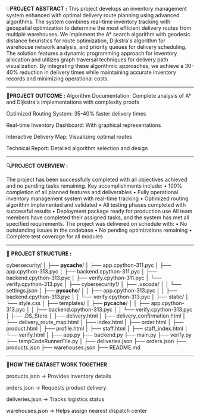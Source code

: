 :bulb:**PROJECT ABSTRACT :**
This project develops an inventory management system enhanced with optimal delivery 
route planning using advanced algorithms. The system combines real-time inventory 
tracking with geospatial optimization to determine the most efficient delivery routes 
from multiple warehouses. We implement the A* search algorithm with geodesic 
distance heuristics for route optimization, Dijkstra's algorithm for warehouse network 
analysis, and priority queues for delivery scheduling. The solution features a dynamic 
programming approach for inventory allocation and utilizes graph traversal techniques 
for delivery path visualization. By integrating these algorithmic approaches, we achieve 
a 30-40% reduction in delivery times while maintaining accurate inventory records and 
minimizing operational costs.
__________________________________________________________________________________________________


:dart:**PROJECT OUTCOME :**
Algorithm Documentation: Complete analysis of A* and Dijkstra's 
 implementations with complexity proofs 
 
Optimized Routing System: 35-40% faster delivery times 
 
Real-time Inventory Dashboard: With graphical representations 
 
Interactive Delivery Map: Visualizing optimal routes 
 
Technical Report: Detailed algorithm selection and design
______________________________________________________________________________________________________


:mag:**PROJECT OVERVIEW :**

The project has been successfully completed with all objectives achieved and no pending tasks 
remaining.
Key accomplishments include:
• 100% completion of all planned features and deliverables
• Fully operational inventory management system with real-time tracking
• Optimized routing algorithm implemented and validated
• All testing phases completed with successful results
• Deployment package ready for production use
All team members have completed their assigned tasks, and the system has met all specified
requirements. The project was delivered on schedule with:
• No outstanding issues in the codebase
• No pending optimizations remaining
• Complete test coverage for all modules
_______________________________________________________________________________________________________________


📁 **PROJECT STRUCTURE :**

cybersecurity/
│
├── __pycache__/
│   ├── app.cpython-311.pyc
│   ├── app.cpython-313.pyc
│   ├── backend.cpython-311.pyc
│   ├── backend.cpython-313.pyc
│   ├── verify.cpython-311.pyc
│   └── verify.cpython-313.pyc
│
├── cybersecurity1/
│   ├── .vscode/
│   │   └── settings.json
│   ├── __pycache__/
│   │   ├── app.cpython-313.pyc
│   │   ├── backend.cpython-313.pyc
│   │   └── verify.cpython-313.pyc
│
├── static/
│   └── style.css
│
├── templates/
│   ├── __pycache__/
│   │   ├── app.cpython-313.pyc
│   │   ├── backend.cpython-313.pyc
│   │   └── verify.cpython-313.pyc
│   ├── .DS_Store
│   ├── delivery.html
│   ├── delivery_confirmation.html
│   ├── delivery_route_map.html
│   ├── index.html
│   ├── order.html
│   ├── product.html
│   ├── profile.html
│   ├── staff.html
│   ├── staff_index.html
│   └── verify.html
│
├── app.py
├── backend.py
├── main.py
├── verify.py
├── tempCodeRunnerFile.py
│
├── deliveries.json
├── orders.json
├── products.json
├── warehouses.json
├── README.md
___________________________________________________________________________________________________________________________________________________________
🧠**HOW THE DATASET WORK TOGETHER**

products.json → Provides inventory details

orders.json → Requests product delivery

deliveries.json → Tracks logistics status

warehouses.json → Helps assign nearest dispatch center
